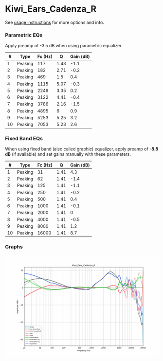 # Kiwi_Ears_Cadenza_R
See [usage instructions](https://github.com/jaakkopasanen/AutoEq#usage) for more options and info.

### Parametric EQs
Apply preamp of -3.5 dB when using parametric equalizer.

|   # | Type    |   Fc (Hz) |    Q |   Gain (dB) |
|-----|---------|-----------|------|-------------|
|   1 | Peaking |       117 | 1.43 |        -1.1 |
|   2 | Peaking |       182 | 2.71 |        -0.2 |
|   3 | Peaking |       469 | 1.5  |         0.4 |
|   4 | Peaking |      1115 | 5.07 |        -0.3 |
|   5 | Peaking |      2249 | 3.35 |         0.2 |
|   6 | Peaking |      3122 | 4.41 |        -0.4 |
|   7 | Peaking |      3786 | 2.16 |        -1.5 |
|   8 | Peaking |      4895 | 6    |         0.9 |
|   9 | Peaking |      5253 | 5.25 |         3.2 |
|  10 | Peaking |      7053 | 5.23 |         2.6 |

### Fixed Band EQs
When using fixed band (also called graphic) equalizer, apply preamp of **-8.8 dB** (if available) and set gains manually with these parameters.

|   # | Type    |   Fc (Hz) |    Q |   Gain (dB) |
|-----|---------|-----------|------|-------------|
|   1 | Peaking |        31 | 1.41 |         4.3 |
|   2 | Peaking |        62 | 1.41 |        -1.4 |
|   3 | Peaking |       125 | 1.41 |        -1.1 |
|   4 | Peaking |       250 | 1.41 |        -0.2 |
|   5 | Peaking |       500 | 1.41 |         0.4 |
|   6 | Peaking |      1000 | 1.41 |        -0.1 |
|   7 | Peaking |      2000 | 1.41 |         0   |
|   8 | Peaking |      4000 | 1.41 |        -0.5 |
|   9 | Peaking |      8000 | 1.41 |         1.2 |
|  10 | Peaking |     16000 | 1.41 |         8.7 |

### Graphs
![](./Kiwi_Ears_Cadenza_R.png)
